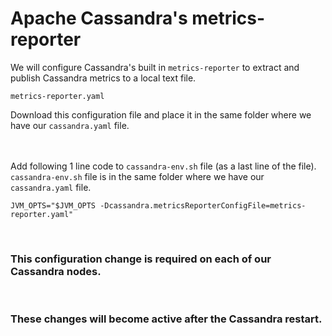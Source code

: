 # Apache Cassandra's metrics-reporter

We will configure Cassandra's built in ` metrics-reporter ` to extract and publish Cassandra metrics to a local text file. <br>

```
metrics-reporter.yaml
```
Download this configuration file and place it in the same folder where we have our ` cassandra.yaml ` file. 
<br><br><br>


Add following 1 line code to ` cassandra-env.sh ` file (as a last line of the file). <br>
` cassandra-env.sh ` file is in the same folder where we have our ` cassandra.yaml ` file. <br>

```
JVM_OPTS="$JVM_OPTS -Dcassandra.metricsReporterConfigFile=metrics-reporter.yaml"
```

<br>

### This configuration change is required on each of our Cassandra nodes.

<br>

### These changes will become active after the Cassandra restart.

